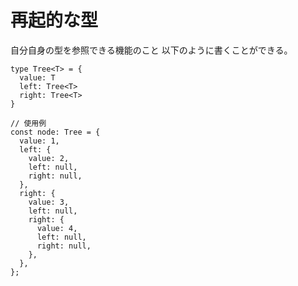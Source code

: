 # 再起的な型

自分自身の型を参照できる機能のこと
以下のように書くことができる。

```
type Tree<T> = {
  value: T
  left: Tree<T>
  right: Tree<T>
}

```

```
// 使用例
const node: Tree = {
  value: 1,
  left: {
    value: 2,
    left: null,
    right: null,
  },
  right: {
    value: 3,
    left: null,
    right: {
      value: 4,
      left: null,
      right: null,
    },
  },
};
```
